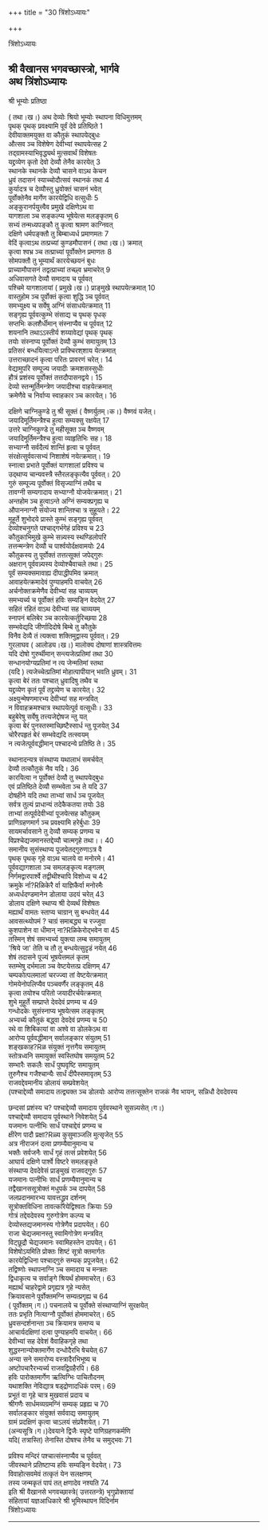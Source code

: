 +++
title = "30 त्रिंशोऽध्यायः"

+++





त्रिंशोऽध्यायः  




  
  
श्री वैखानस भगवच्छास्त्रो, भार्गवे  
अथ त्रिंशोऽध्यायः  
-----------------------------------------------  
श्री भूम्योः प्रतिष्ठा  
  
( तथा।ख।) अथ देव्योः श्रियो भूम्योः स्थापना विधिमुत्तमम्  
पृथक् पृथक् प्रवक्ष्यामि पूर्वं देवे प्रतिष्ठिते 1  
देवीयाक्तमयुक्त वा कौतुकं स्थापयेद्बुधः  
औत्सव ञ्च विशेषेण देवीभ्यां स्थापयेत्सह 2  
तद्ग्रामस्याभिवृद्ध्यर्थ मुत्सवार्थं विशेषतः  
यद्द्रव्येण कृतो देवो देव्यौ तेनैव कारयेत् 3  
स्थानके स्थानके देव्यौ चासने वाऽथ केचन  
ध्रुवं तदासनं स्याच्चोदौत्सवं स्थानकं तथा 4  
कुर्यादत्र च देव्यौस्तु ध्रुवोक्तं चासनं भवेत्  
पूर्वोक्तेनैव मार्गेण कारयेद्विधि वत्सुधीः 5  
अङ्कुरानर्पयुत्त्वैव प्रमुखे दक्षिणेऽथ वा  
यागशाला ञ्च सङ्कल्प्य भूषेयेत्स मलङ्कृतम् 6  
सभ्यं तन्मध्यपङ्कौ तु कृत्वा श्रामण काग्निवत्  
दक्षिणे धर्मपङ्क्तौ तु बिम्बाध्यर्ध प्रमाणमतः 7  
वेदिं कृत्वाऽथ तत्प्रच्यां कुण्डमौपासनं ( तथा।ख।) क्रमात्  
कृत्वा श्वभ्र ञ्च तत्प्राच्यां पूर्वोक्तेन प्रमाणतः 8  
सोमपक्तौ तु भूम्यार्थं कारयेच्छयनं बुधः  
प्राच्यामौपासनं तद्वत्प्राच्यां तच्छ्व भ्रमाचरेत् 9  
अधिवासगते देव्यौ समादाय च पूर्ववत्  
पश्चिमे यागशालायां ( प्रमुखे।ख।) प्राङ्मुखे स्थापयेत्क्रमात् 10  
वास्तुहोम ञ्च पूर्वोक्तं कृत्वा शुद्धि ञ्च पूर्ववत्  
समभ्युक्ष्य च सर्वेषु अग्निं संसाधयेत्क्रमात् 11  
सङ्गृह्य पूर्ववत्कुम्भे संसाद्य च पृथक् पृधक्  
सप्तभिः कलशैर्धीमान् संस्नाप्यैव च पूर्ववत् 12  
शयनानि तथाऽऽस्तीर्य शय्यावेद्यां पृथक् पृथक्  
तयोः संस्नाप्य पूर्वोक्तं देव्यौ कुम्भं समायुतम् 13  
प्रतिसरं बन्धयित्वाऽन्ते प्राक्चिरश्‌शाय येत्क्रमात्  
उत्तराच्छादनं कृत्वा परितः प्रावरणं चरेत्। 14  
वेद्यामुपरि सम्पूज्य जयादीः क्रमशसस्सुधीः  
हौत्रं प्रशंस्य पूर्वोक्तं तत्तदौपासनद्वये। 15  
देव्यो स्तन्मूर्तिमन्त्रेण जयादीश्चा वाहयेत्क्रमात्  
क्रमेणैवे च निर्वाप्य स्वाहकार ञ्च कारयेत्। 16  
  
  
दक्षिणे चाग्निकुण्डे तु श्री सूक्तं ( वैष्णर्युतम्।क।) वैष्णवं यजेत्।  
जयादिमूर्तिमन्त्रैश्च हुत्वा सम्यक्सु रक्षयेत् 17  
उत्तरे चाग्निकुण्डे तु महीसूक्त ञ्च वैष्णवम्  
जयादिमूर्तिमन्त्रैश्च हुत्वा व्याहृतिभिः सह। 18  
सभ्याग्नौ सर्वदैत्यं शान्तिं हृत्वा च पूर्ववत्  
संरक्षेत्सुर्ववत्सभ्यं निशाशेषं नयेत्क्रमात्। 19  
स्नात्वा प्रभाते पूर्वोक्तं यागशालां प्रविश्य च  
उद्थाप्य चान्यवस्त्रै स्तैरलङ्कृत्यैव पूर्ववत्। 20  
गुरुं सम्पूज्य पूर्वोक्तं विसृज्याग्निं तथैव च  
तावग्नी सम्यगादाय सभ्याग्नौ योजयेत्क्रमात्। 21  
अन्तहोम ञ्च हुत्वाऽन्ते अग्निं सम्यक्प्रगृह्य च  
औपाननाग्नौ संयोज्य शान्तिश्चा त्र सुहूयते। 22  
मूहूर्ते शुभोदये प्रास्ते कुम्भं सङ्गृह्य पूर्ववत्  
देव्योश्चनुगते पश्चाद्गर्भगेहं प्रविश्य च 23  
कौतुकाभिमुखे कुम्भे सन्न्यस्य स्थण्डिलोपरि  
तत्तन्मन्त्रेण देव्यौ च पार्श्वयोर्दक्षवामयोः 24  
कौतुकस्य तु पूर्वोक्तं तत्तत्सूक्तं जपेद्गुरुः  
अक्षरान् पूर्ववन्न्यस्य देव्योश्चैवाचले तथा। 25  
पूर्वं सम्यक्समावाह्य दीपाद्धीपमिव क्रमात्  
आवाहयेत्क्रमादेवं पुण्याहमपि वाचयेत् 26  
अर्चनोक्तक्रमेणैव देवीभ्यां सह चाव्ययम्  
समभ्यर्च्य च पूर्वोक्तं हविः सम्यङ्नि वेदयेत् 27  
सहितं रहितं वाऽथ देवीभ्यां सह चाव्ययम्  
स्नापनं बलिबेर ञ्च कारयेत्कर्तुरिच्छया 28  
सम्भवेद्यदि जीर्णादिदोषे बिम्बे तु कौतुके  
विनैव देव्यै तं त्यक्त्वा शक्तिमुद्वास्य पूर्ववत्। 29  
गुरलाघव ( आलोड्य।ख।) मालोक्य दोषाणां शास्त्रवित्तमः  
यदि दोषो गुरुर्थीमान् सन्त्यजेत्प्रतिमां तथा 30  
सन्धानयोग्यप्रतिमां न त्य जेन्मतिमां स्तथा  
(यदि ) त्यजेच्चेत्प्रतिमां मोहात्पापीयान् भवति ध्रुवम्। 31  
कृत्वा बेरं ततः पश्चात् ध्रुवादिषु तथैव च  
यद्द्रव्येण कृतं पूर्वं तद्द्रव्येण च कारयेत्। 32  
अक्ष्युन्मेषणमारभ्य देवीभ्यां सह मन्त्रवित्  
न विवाहक्रमश्चात्र स्थापयेत्पूर्व वत्सूधीः। 33  
बहुबेरेषु सर्वेषु तत्त्यजेद्दोषज न्तु यत्  
कृत्वा बेरं पुनस्तस्माच्छिष्टैस्सार्ध न्तु पूजयेत् 34  
चोरैरपहृतं बेरं सम्भवेद्यदि तत्स्वयम्  
न त्यजेत्पूर्ववद्धीमान् पश्चादन्ये प्रतिष्ठि ते। 35  
  
  
स्थानादन्यत्र संस्थाप्य यथालाभं समर्चयेत्  
देव्यौ तत्कौतुकं नैव यदि। 36  
कारयित्वा न पूर्वोक्तं देव्यौ तु स्थापयेद्बुधः  
एवं प्रतिष्ठिते देव्यौ सम्भवेता ञ्च ते यदि 37  
दोषहीने यदि तथा ताभ्यां सार्ध ञ्च पूजयेत्  
सर्वत्र तुल्यं प्राधान्यं तदेकैकतया तयोः 38  
ताभ्यां तत्पूर्वदेवीभ्यां पूजयेत्सह कौतुकम्  
प्राणिग्रहणमार्ग ञ्च प्रवक्ष्यामि हरेर्बुधाः 39  
सायमर्चावसाने तु देव्यौ सम्यक् प्रणम्य च  
विप्रश्चेद्यजमानस्तद्देव्यौ चात्मगृहे तथा।। 40  
समानीय सुसंस्थाप्य पूजयेतद्गुरुणाऽत्र वै  
पृथक् पृथक् गृहे वाऽथ चालये वा मनोरमे। 41  
पूर्ववद्यागशाला ञ्च समलङ्कृत्य मङ्गलम्  
निर्गमद्वारपार्श्वे तद्वीथीश्चापि विशोध्य च 42  
क्रमुके र्ना?Rळिकेरै र्वा याज्ञिकैर्वा मनोरमैः  
अध्यर्धदण्डमानेन डोलाया उदयं चरेत् 43  
डोलाय दक्षिणे स्थाप्य श्री देव्यर्थं विशेषतः  
मह्यार्थं वामतः स्ताप्य चाग्रान् सु बन्धयेत् 44  
आवसत्थ्योपमं ? चाग्रं समाबद्ध्य च रज्जुवा  
कुशपाशेन वा धीमान् ना?Rळिकेरोद्भवेन वा 45  
तस्मिन् शेषं समभ्यर्च्य युक्त्या लम्ब समायुतम्  
'श्रिये जा' तेति च तौ तु बन्धयेत्सुदृडं नयेत् 46  
शेषं तदासने पूज्यं भूषयेत्तमलं कृतम्  
स्तम्भेषु दर्भमाला ञ्च वेष्टयेत्तत्प्र दक्षिणम् 47  
चम्पकोत्पलमालां चरज्ज्वा तां वेष्टयेत्क्रमात्  
गोमयेनोपलिप्यैव पञ्चवर्णैर लङ्कृतम् 48  
कृत्वा तयोश्च परितो जयादीरर्चयेत्क्रमात्  
शुभे मुहूर्ते सम्प्राप्ते देवदेवं प्रणम्य च 49  
गन्धोदकेः सुसंस्नाप्य भूषयेत्सम लङ्कृतम्  
अभ्यर्च्य कौतुकं बद्ध्वा देवदेवं प्रणम्य च 50  
रथे वा शिबिकायां वा अश्वे वा डोलकेऽथ वा  
आरोप्य पूर्ववद्धीमान्‌ सर्वालङ्कार संयुतम् 51  
शङ्खकाह?Rळ संयुक्तं नृत्तगैय समायुतम्  
स्तोत्रध्वनि समायुक्तं स्वस्तिघोष समयुतम् 52  
सम्भारैः सकलैः सार्धं पुष्पवृष्टि समायुतम्  
तुरुगैश्च गजैश्चान्यैः सार्धं दीपैस्समावृतम् 53  
राजवद्देवमानीय डोलायं सम्प्रवेशयेत्  
(पश्चाद्देव्यौ समादाय तत्द्व्यक्त ञ्च डोलयोः आरोप्य तत्तत्सूक्तेन राजकं नैव भायन्‌, सन्निधौ देवदेवस्य  
  
  
छन्दसां प्रशंस्य च? पश्चाद्देव्यौ समादाय पूर्ववस्थाने सुसन्न्यसेत्।ग।)  
पश्चाद्देव्यौ समादाय पूर्वस्थाने निवेशयेत् 54  
यजमानः पत्नीभिः सार्धं पश्चाद्देवं प्रणम्य च  
क्षीरेण पादौ प्रक्षा?Rळ्य कुसुमाञ्जलि मुत्सृजेत् 55  
अत्र नीराजनं दत्वा प्रणम्यैवानुमान्य च  
भक्तैः सर्वजनैः सार्धं गृहं तत्सं प्रवेशयेत् 56  
आघार्य दक्षिणे पार्श्वे विष्टरे समलङ्कृते  
संस्थाप्य देवदेवेसं प्राङ्मुखं राजवद्गुरुः 57  
यजमानः पत्नीभिः सार्धं प्रणम्यैवानुमान्य च  
तद्वैखानससूत्रोक्तं मधुपर्क ञ्च दापयेत् 58  
जलप्रदानमारभ्य यावत्तद्ध्रुव दर्शनम्  
सूत्रोक्तविधिना तावत्कारयेद्विश्वतः क्रियाः 59  
गोत्रं तद्देवदेवस्य गुरुगोत्रेण कल्प्य च  
देव्योस्तद्यजमानस्य गोत्रेणैव प्रदापयेत्। 60  
राजा चेद्यजमानस्तु स्वामिगोत्रेण मन्त्रवित्  
विट्छूद्रौ चेद्यजमानः स्वामिहस्तेन दापयेत्। 61  
विशेषोऽयमिति प्रोक्तः शिष्टं सूत्रो क्तमार्गतः  
कारयेद्विधिना पश्चाद्गुरुं सम्यक् प्रपूजयेत्। 62  
तद्विष्णोः स्थापनाग्नि ञ्च समादाय च मन्त्रतः  
द्विधाकृत्य च सर्वाङ्गे श्रियर्थं होममाचरेत्। 63  
मह्यार्थं चाहरेद्वामे प्रगृह्यत्र गृहे न्यसेत्  
क्रियावसाने पूर्वोक्तमग्नि सम्यत्प्रगृह्य च 64  
( पूर्वोक्तम्।ग।) पचनालये च पूर्वोक्ते संस्थाप्याग्निं सुरक्षयेत्  
ततः प्रभृति नित्याग्नौ पूर्वोक्तं होममाचरेत्। 65  
ध्रुवसन्दर्शनान्ता ञ्च क्रियामत्र समाप्य च  
आचार्यदक्षिणां दत्वा पुण्याहमपि वाचयेत्। 66  
देवीभ्यां सह देवेशं वैवाहिकगृहे तथा  
शुद्धस्नान्योक्तमार्गेण दन्धोदैरभि षेचयेत् 67  
अन्या सने समारोप्य वस्त्रादैरभिभूष्य च  
अष्टोपचारैरभ्यर्च्य राजवद्विग्रहैरपि। 68  
हविः पारोक्तमार्गेण ऋत्विग्भिः पाचितौदनम्  
यथाशक्ति नेविद्यात्र षड्द्रोणादधिकं परम्। 69  
प्रभूतं वा गृहे चात्र मुखवासं प्रदाय च  
श्रीगणैः सार्धमव्यग्रमग्निं सम्यक् प्रहृह्य च 70  
सर्वालङ्कार संयुक्तं सर्ववाद्य समायुतम्  
ग्रामं प्रदक्षिणं कृत्वा चाऽलयं संप्रवैशयेत्। 71  
(अन्यसूत्रि।ग।)देवयाने द्विजैः स्पृष्टे पाणिग्रहणकर्मणि  
यदि( तत्रास्ति) तेनास्ति दोषश्च तेनैव च समुद्भवः 71  
  
  
प्रविश्य मन्दिरं पश्चात्संस्नाप्यैव च पूर्ववत्  
जीवस्थाने प्रतिष्टाप्य हविः सम्यङ्नि वेदयेत्। 73  
विवाहोत्सवमेवं तत्कृतं येन सलक्षणम्  
तस्य जन्मकृतं पापं तत् क्षणादेव नश्यति 74  
इति श्री वैखानसे भगवच्छास्त्रे( उत्तरतन्त्रे) भृगुप्रोक्तायां  
संहितायां यज्ञआधिकारे श्री भूमिस्थापन विदिर्नाम  
त्रिंशोऽध्यायः  

------------------------------------------------------------------------
